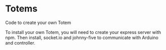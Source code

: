 # Totems
Code to create your own Totem

To install your own Totem, you will need to create your express server with npm.
Then install, socket.io and johnny-five to communicate with Arduino and controller.
